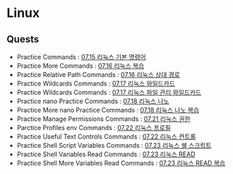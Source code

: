 # Linux
## Quests
- Practice Commands : [07.15 리눅스 기본 명령어](codes/quests/01_basic_linux_commands.md)
- Practice More Commands : [07.16 리눅스 복습](codes/quests/02_basic_more_linux_commands.md)
- Practice Relative Path Commands : [07.16 리눅스 상대 경로](codes/quests/03_relative_path_commands.md)
- Practice Wildcards Commands : [07.17 리눅스 와일드카드](codes/quests/04_linux_wildcards_commands.md)
- Practice Wildcards Commands : [07.17 리눅스 파일 관리 와일드카드](codes/quests/05_linux_file_management_wildcards_commands.md)
- Practice nano Practice Commands : [07.18 리눅스 나노](codes/quests/06_linux_nano_practice_problems.md)
- Practice More nano Practice Commands : [07.18 리눅스 나노 복습](codes/quests/07_linux_practice_problems.md)
- Practice Manage Permissions Commands : [07.21 리눅스 권한](codes/quests/08_linux_Manage_permissions.md)
- Parctice Profiles env Commands : [07.22 리눅스 프로필](codes/quests/09_linux_profiles_env.md)
- Practice Useful Text Controls Commands : [07.22 리눅스 컨트롤](codes/quests/10_linux_useful_text_controls.md)
- Practice Shell Script Variables Commands : [07.23 리눅스 쉘 스크립트](codes/quests/11_shell_script_variables.md)
- Practice Shell Variables Read Commands : [07.23 리눅스 READ](codes/quests/12_shell_variables_read.md)
- Practice Shell More Variables Read Commands : [07.23 리눅스 READ 복습](codes/quests/13_shell_more_variables_read.md)
